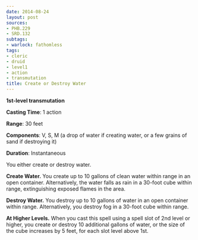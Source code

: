 ```yaml
---
date: 2014-08-24
layout: post
sources:
- PHB.229
- SRD.132
subtags:
- warlock: fathomless
tags:
- cleric
- druid
- level1
- action
- transmutation
title: Create or Destroy Water
---
```


**1st-level transmutation**

**Casting Time**: 1 action

**Range**: 30 feet

**Components**: V, S, M (a drop of water if creating water, or a few grains of sand if destroying it)

**Duration**: Instantaneous

You either create or destroy water.

**Create Water.** You create up to 10 gallons of clean water within range in an open container. Alternatively, the water falls as rain in a 30-foot cube within range, extinguishing exposed flames in the area.

**Destroy Water.** You destroy up to 10 gallons of water in an open container within range. Alternatively, you destroy fog in a 30-foot cube within range.

**At Higher Levels.** When you cast this spell using a spell slot of 2nd level or higher, you create or destroy 10 additional gallons of water, or the size of the cube increases by 5 feet, for each slot level above 1st.
